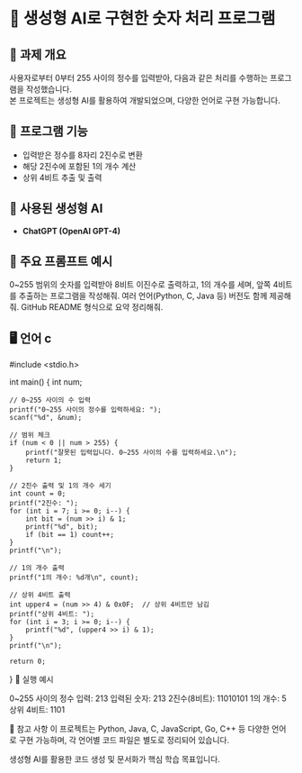 # 🤖 생성형 AI로 구현한 숫자 처리 프로그램

## 📍 과제 개요
사용자로부터 0부터 255 사이의 정수를 입력받아, 다음과 같은 처리를 수행하는 프로그램을 작성했습니다.  
본 프로젝트는 생성형 AI를 활용하여 개발되었으며, 다양한 언어로 구현 가능합니다.

## 🔧 프로그램 기능
- 입력받은 정수를 8자리 2진수로 변환
- 해당 2진수에 포함된 1의 개수 계산
- 상위 4비트 추출 및 출력

## 🧠 사용된 생성형 AI
- **ChatGPT (OpenAI GPT-4)**

## 💬 주요 프롬프트 예시
0~255 범위의 숫자를 입력받아 8비트 이진수로 출력하고,
1의 개수를 세며, 앞쪽 4비트를 추출하는 프로그램을 작성해줘.
여러 언어(Python, C, Java 등) 버전도 함께 제공해줘.
GitHub README 형식으로 요약 정리해줘.


## 🖥️ 언어 c

#include <stdio.h>

int main() {
    int num;

    // 0~255 사이의 수 입력
    printf("0~255 사이의 정수를 입력하세요: ");
    scanf("%d", &num);

    // 범위 체크
    if (num < 0 || num > 255) {
        printf("잘못된 입력입니다. 0~255 사이의 수를 입력하세요.\n");
        return 1;
    }

    // 2진수 출력 및 1의 개수 세기
    int count = 0;
    printf("2진수: ");
    for (int i = 7; i >= 0; i--) {
        int bit = (num >> i) & 1;
        printf("%d", bit);
        if (bit == 1) count++;
    }
    printf("\n");

    // 1의 개수 출력
    printf("1의 개수: %d개\n", count);

    // 상위 4비트 출력
    int upper4 = (num >> 4) & 0x0F;  // 상위 4비트만 남김
    printf("상위 4비트: ");
    for (int i = 3; i >= 0; i--) {
        printf("%d", (upper4 >> i) & 1);
    }
    printf("\n");

    return 0;
}
🧪 실행 예시

0~255 사이의 정수 입력:
213
입력된 숫자: 213
2진수(8비트): 11010101
1의 개수: 5
상위 4비트: 1101

📁 참고 사항
이 프로젝트는 Python, Java, C, JavaScript, Go, C++ 등 다양한 언어로 구현 가능하며, 각 언어별 코드 파일은 별도로 정리되어 있습니다.

생성형 AI를 활용한 코드 생성 및 문서화가 핵심 학습 목표입니다.
